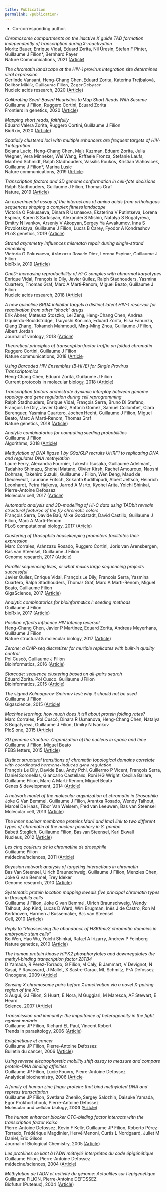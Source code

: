 ```yaml
---
title: Publication
permalink: /publication/
---
```


* Co-corresponding author.  


_Chromosome compartments on the inactive X guide TAD formation independently of transcription during X-reactivation_<br>
Moritz Bauer, Enrique Vidal, Eduard Zorita, Nil Üresin, Stefan F Pinter, Guillaume J Filion\*, Bernhard Payer<br>
Nature Communications, 2021 ([Article](https://www.nature.com/articles/s41467-021-23610-1.pdf?origin=ppub))

_The chromatin landscape at the HIV-1 provirus integration site determines viral expression_<br>
Gerlinde Vansant, Heng-Chang Chen, Eduard Zorita, Katerina Trejbalová, Dalibor Miklík, Guillaume Filion, Zeger Debyser<br>
Nucleic acids research, 2020 ([Article](https://librarysearch.library.utoronto.ca/openurl/01UTORONTO_INST/01UTORONTO_INST:UTORONTO?sid=google&auinit=G&aulast=Vansant&atitle=The+chromatin+landscape+at+the+HIV-1+provirus+integration+site+determines+viral+expression&id=doi:10.1093/nar/gkaa536&title=Nucleic+Acids&volume=48&issue=14&date=2020&spage=7801&issn=0305-1048))

_Calibrating Seed-Based Heuristics to Map Short Reads With Sesame_<br>
Guillaume J Filion, Ruggero Cortini, Eduard Zorita<br>
Frontiers in genetics, 2020 ([Article](https://www.frontiersin.org/articles/10.3389/fgene.2020.00572/full))

_Mapping short reads, faithfully_<br>
Eduard Valera Zorita, Ruggero Cortini, Guillaume J Filion<br>
BioRxiv, 2020 ([Article](https://scholar.archive.org/work/6ggzju5jfjaflgnez2fi7mgesq/access/wayback/https://www.biorxiv.org/content/biorxiv/early/2020/02/11/2020.02.10.942599.full.pdf))

_Spatially clustered loci with multiple enhancers are frequent targets of HIV-1 integration_<br>
Bojana Lucic, Heng-Chang Chen, Maja Kuzman, Eduard Zorita, Julia Wegner, Vera Minneker, Wei Wang, Raffaele Fronza, Stefanie Laufs, Manfred Schmidt, Ralph Stadhouders, Vassilis Roukos, Kristian Vlahovicek, Guillaume J Filion\*, Marina Lusic<br>
Nature communications, 2019 ([Article](https://www.nature.com/articles/s41467-019-12046-3.pdf?origin=ppub))

_Transcription factors and 3D genome conformation in cell-fate decisions_<br>
Ralph Stadhouders, Guillaume J Filion, Thomas Graf<br>
Nature, 2019 ([Article](https://www.nature.com/articles/s41586-019-1182-7.pdf?origin=ppub))

_An experimental assay of the interactions of amino acids from orthologous sequences shaping a complex fitness landscape_<br>
Victoria O Pokusaeva, Dinara R Usmanova, Ekaterina V Putintseva, Lorena Espinar, Karen S Sarkisyan, Alexander S Mishin, Natalya S Bogatyreva, Dmitry N Ivankov, Arseniy V Akopyan, Sergey Ya Avvakumov, Inna S Povolotskaya, Guillaume J Filion, Lucas B Carey, Fyodor A Kondrashov<br>
PLoS genetics, 2019 ([Article](https://journals.plos.org/plosgenetics/article?id=10.1371/journal.pgen.1008079))

_Strand asymmetry influences mismatch repair during single-strand annealing_<br>
Victoria O Pokusaeva, Aránzazu Rosado Diez, Lorena Espinar, Guillaume J Filion<br>
bioRxiv, 2019 ([Article](https://www.biorxiv.org/content/biorxiv/early/2019/11/20/847160.full.pdf))

_OneD: increasing reproducibility of Hi-C samples with abnormal karyotypes_<br>
Enrique Vidal, François le Dily, Javier Quilez, Ralph Stadhouders, Yasmina Cuartero, Thomas Graf, Marc A Marti-Renom, Miguel Beato, Guillaume J Filion<br>
Nucleic acids research, 2018 ([Article](https://librarysearch.library.utoronto.ca/openurl/01UTORONTO_INST/01UTORONTO_INST:UTORONTO?sid=google&auinit=E&aulast=Vidal&atitle=OneD:+increasing+reproducibility+of+Hi-C+samples+with+abnormal+karyotypes&id=doi:10.1093/nar/gky064&title=Nucleic+Acids&volume=46&issue=8&date=2018&spage=e49&issn=0305-1048))

_A new quinoline BRD4 inhibitor targets a distinct latent HIV-1 reservoir for reactivation from other “shock” drugs_<br>
Erik Abner, Mateusz Stoszko, Lei Zeng, Heng-Chang Chen, Andrea Izquierdo-Bouldstridge, Tsuyoshi Konuma, Eduard Zorita, Elisa Fanunza, Qiang Zhang, Tokameh Mahmoudi, Ming-Ming Zhou, Guillaume J Filion, Albert Jordan<br>
Journal of virology, 2018 ([Article](https://www.ncbi.nlm.nih.gov/pmc/articles/pmc5923069/))

_Theoretical principles of transcription factor traffic on folded chromatin_<br>
Ruggero Cortini, Guillaume J Filion<br>
Nature communications, 2018 ([Article](https://www.nature.com/articles/s41467-018-04130-x.pdf?origin=ppub))

_Using Barcoded HIV Ensembles (B‐HIVE) for Single Provirus Transcriptomics_<br>
Heng‐Chang Chen, Eduard Zorita, Guillaume J Filion<br>
Current protocols in molecular biology, 2018 ([Article](https://librarysearch.library.utoronto.ca/openurl/01UTORONTO_INST/01UTORONTO_INST:UTORONTO?sid=google&auinit=HC&aulast=Chen&atitle=Using+Barcoded+HIV+Ensembles+(B%E2%80%90HIVE)+for+Single+Provirus+Transcriptomics&id=doi:10.1002/cpmb.56&title=Current+Protocols+in+Molecular+Biology&volume=122&issue=1&date=2018&spage=e56&issn=1934-3647))

_Transcription factors orchestrate dynamic interplay between genome topology and gene regulation during cell reprogramming_<br>
Ralph Stadhouders, Enrique Vidal, François Serra, Bruno Di Stefano, François Le Dily, Javier Quilez, Antonio Gomez, Samuel Collombet, Clara Berenguer, Yasmina Cuartero, Jochen Hecht, Guillaume J Filion, Miguel Beato, Marc A Marti-Renom, Thomas Graf<br>
Nature genetics, 2018 ([Article](https://www.nature.com/articles/s41588-017-0030-7))

_Analytic combinatorics for computing seeding probabilities_<br>
Guillaume J Filion<br>
Algorithms, 2018 ([Article](https://www.mdpi.com/1999-4893/11/1/3/htm))

_Methylation of DNA ligase 1 by G9a/GLP recruits UHRF1 to replicating DNA and regulates DNA methylation_<br>
Laure Ferry, Alexandra Fournier, Takeshi Tsusaka, Guillaume Adelmant, Tadahiro Shimazu, Shohei Matano, Olivier Kirsh, Rachel Amouroux, Naoshi Dohmae, Takehiro Suzuki, Guillaume J Filion, Wen Deng, Maud de Dieuleveult, Lauriane Fritsch, Srikanth Kudithipudi, Albert Jeltsch, Heinrich Leonhardt, Petra Hajkova, Jarrod A Marto, Kyohei Arita, Yoichi Shinkai, Pierre-Antoine Defossez<br>
Molecular cell, 2017 ([Article](https://www.sciencedirect.com/science/article/pii/S1097276517305063))

_Automatic analysis and 3D-modelling of Hi-C data using TADbit reveals structural features of the fly chromatin colors_<br>
François Serra, Davide Baù, Mike Goodstadt, David Castillo, Guillaume J Filion, Marc A Marti-Renom<br>
PLoS computational biology, 2017 ([Article](https://journals.plos.org/ploscompbiol/article?id=10.1371/journal.pcbi.1005665))

_Clustering of Drosophila housekeeping promoters facilitates their expression_<br>
Marc Corrales, Aránzazu Rosado, Ruggero Cortini, Joris van Arensbergen, Bas van Steensel, Guillaume J Filion<br>
Genome research, 2017 ([Article](https://genome.cshlp.org/content/27/7/1153.full.pdf))

_Parallel sequencing lives, or what makes large sequencing projects successful_<br>
Javier Quilez, Enrique Vidal, François Le Dily, Francois Serra, Yasmina Cuartero, Ralph Stadhouders, Thomas Graf, Marc A Marti-Renom, Miguel Beato, Guillaume Filion<br>
GigaScience, 2017 ([Article](https://academic.oup.com/gigascience/article-pdf/6/11/gix100/25513098/gix100.pdf))

_Analytic combinatorics for bioinformatics I: seeding methods_<br>
Guillaume J Filion<br>
bioRxiv, 2017 ([Article](https://www.biorxiv.org/content/biorxiv/early/2017/10/18/205427.full.pdf))

_Position effects influence HIV latency reversal_<br>
Heng-Chang Chen, Javier P Martinez, Eduard Zorita, Andreas Meyerhans, Guillaume J Filion<br>
Nature structural & molecular biology, 2017 ([Article](https://www.nature.com/articles/nsmb.3328))

_Zerone: a ChIP-seq discretizer for multiple replicates with built-in quality control_<br>
Pol Cuscó, Guillaume J Filion<br>
Bioinformatics, 2016 ([Article](https://academic.oup.com/bioinformatics/article/32/19/2896/2196396))

_Starcode: sequence clustering based on all-pairs search_<br>
Eduard Zorita, Pol Cusco, Guillaume J Filion<br>
Bioinformatics, 2015 ([Article](https://academic.oup.com/bioinformatics/article/31/12/1913/213875))

_The signed Kolmogorov-Smirnov test: why it should not be used_<br>
Guillaume J Filion<br>
Gigascience, 2015 ([Article](https://academic.oup.com/gigascience/article-pdf/4/1/s13742-015-0048-7/25512580/13742_2015_article_48.pdf))

_Machine learning: how much does it tell about protein folding rates?_<br>
Marc Corrales, Pol Cuscó, Dinara R Usmanova, Heng-Chang Chen, Natalya S Bogatyreva, Guillaume J Filion, Dmitry N Ivankov<br>
PloS one, 2015 ([Article](https://journals.plos.org/plosone/article?id=10.1371/journal.pone.0143166))

_3D genome structure. Organization of the nucleus in space and time_<br>
Guillaume J Filion, Miguel Beato<br>
FEBS letters, 2015 ([Article](https://febs.onlinelibrary.wiley.com/doi/full/10.1016/j.febslet.2015.09.003))

_Distinct structural transitions of chromatin topological domains correlate with coordinated hormone-induced gene regulation_<br>
François Le Dily, Davide Bau, Andy Pohl, Guillermo P Vicent, François Serra, Daniel Soronellas, Giancarlo Castellano, Roni HG Wright, Cecilia Ballare, Guillaume Filion, Marc A Marti-Renom, Miguel Beato<br>
Genes & development, 2014 ([Article](http://genesdev.cshlp.org/content/28/19/2151.full.pdf))

_A network model of the molecular organization of chromatin in Drosophila_<br>
Joke G Van Bemmel, Guillaume J Filion, Arantxa Rosado, Wendy Talhout, Marcel De Haas, Tibor Van Welsem, Fred van Leeuwen, Bas van Steensel<br>
Molecular cell, 2013 ([Article](https://www.sciencedirect.com/science/article/pii/S1097276513001330))

_The inner nuclear membrane proteins Man1 and Ima1 link to two different types of chromatin at the nuclear periphery in S. pombe_<br>
Babett Steglich, Guillaume Filion, Bas van Steensel, Karl Ekwall<br>
Nucleus, 2012 ([Article](https://www.tandfonline.com/doi/full/10.4161/nucl.18825))

_Les cinq couleurs de la chromatine de drosophile_<br>
Guillaume Filion<br>
médecine/sciences, 2011 ([Article](https://www.medecinesciences.org/en/articles/medsci/full_html/2011/03/medsci2011273p246/medsci2011273p246.html))

_Bayesian network analysis of targeting interactions in chromatin_<br>
Bas Van Steensel, Ulrich Braunschweig, Guillaume J Filion, Menzies Chen, Joke G van Bemmel, Trey Ideker<br>
Genome research, 2010 ([Article](https://genome.cshlp.org/content/20/2/190.full.pdf))

_Systematic protein location mapping reveals five principal chromatin types in Drosophila cells_<br>
Guillaume J Filion, Joke G van Bemmel, Ulrich Braunschweig, Wendy Talhout, Jop Kind, Lucas D Ward, Wim Brugman, Inês J de Castro, Ron M Kerkhoven, Harmen J Bussemaker, Bas van Steensel<br>
Cell, 2010 ([Article](https://www.sciencedirect.com/science/article/pii/S0092867410010573))

_Reply to “Reassessing the abundance of H3K9me2 chromatin domains in embryonic stem cells”_<br>
Bo Wen, Hao Wu, Yoichi Shinkai, Rafael A Irizarry, Andrew P Feinberg<br>
Nature genetics, 2010 ([Article](https://www.nature.com/articles/ng0110-5.pdf?origin=ppub))

_The human protein kinase HIPK2 phosphorylates and downregulates the methyl-binding transcription factor ZBTB4_<br>
D Yamada, R Perez-Torrado, G Filion, M Caly, B Jammart, V Devignot, N Sasai, P Ravassard, J Mallet, X Sastre-Garau, ML Schmitz, P-A Defossez<br>
Oncogene, 2009 ([Article](https://www.nature.com/articles/onc2009109))

_Sensing X chromosome pairs before X inactivation via a novel X-pairing region of the Xic_<br>
S Augui, GJ Filion, S Huart, E Nora, M Guggiari, M Maresca, AF Stewart, E Heard<br>
Science, 2007 ([Article](https://www.jstor.org/stable/pdf/20051767.pdf))

_Transmission and immunity: the importance of heterogeneity in the fight against malaria_<br>
Guillaume JP Filion, Richard EL Paul, Vincent Robert<br>
Trends in parasitology, 2006 ([Article](https://www.sciencedirect.com/science/article/pii/S1471492206001498))

_Epigénétique et cancer_<br>
Guillaume JP Filion, Pierre-Antoine Defossez<br>
Bulletin du cancer, 2006 ([Article](https://scholar.google.com/citations?view_op=view_citation&hl=en&user=zaOLiJEAAAAJ&pagesize=100&sortby=pubdate&citation_for_view=zaOLiJEAAAAJ:IjCSPb-OGe4C))

_Using reverse electrophoretic mobility shift assay to measure and compare protein–DNA binding affinities_<br>
Guillaume JP Filion, Lucie Fouvry, Pierre-Antoine Defossez<br>
Analytical biochemistry, 2006 ([Article](https://librarysearch.library.utoronto.ca/openurl/01UTORONTO_INST/01UTORONTO_INST:UTORONTO?sid=google&auinit=GJP&aulast=Filion&atitle=Using+reverse+electrophoretic+mobility+shift+assay+to+measure+and+compare+protein%E2%80%93DNA+binding+affinities&id=doi:10.1016/j.ab.2006.07.021&title=Analytical+biochemistry.&volume=357&issue=1&date=2006&spage=156&issn=0003-2697))

_A family of human zinc finger proteins that bind methylated DNA and repress transcription_<br>
Guillaume JP Filion, Svetlana Zhenilo, Sergey Salozhin, Daisuke Yamada, Egor Prokhortchouk, Pierre-Antoine Defossez<br>
Molecular and cellular biology, 2006 ([Article](https://www.ncbi.nlm.nih.gov/pmc/articles/pmc1317629/))

_The human enhancer blocker CTC-binding factor interacts with the transcription factor Kaiso_<br>
Pierre-Antoine Defossez, Kevin F Kelly, Guillaume JP Filion, Roberto Pérez-Torrado, Frédérique Magdinier, Hervé Menoni, Curtis L Nordgaard, Juliet M Daniel, Eric Gilson<br>
Journal of Biological Chemistry, 2005 ([Article](https://librarysearch.library.utoronto.ca/openurl/01UTORONTO_INST/01UTORONTO_INST:UTORONTO?sid=google&auinit=PA&aulast=Defossez&atitle=The+human+enhancer+blocker+CTC-binding+factor+interacts+with+the+transcription+factor+Kaiso&id=pmid:16230345))

_Les protéines se liant à l’ADN méthylé: interprètes du code épigénétique_<br>
Guillaume Filion, Pierre-Antoine Defossez<br>
médecine/sciences, 2004 ([Article](https://librarysearch.library.utoronto.ca/openurl/01UTORONTO_INST/01UTORONTO_INST:UTORONTO?sid=google&auinit=G&aulast=Filion&atitle=Les+prot%C3%A9ines+se+liant+%C3%A0+l%E2%80%99ADN+m%C3%A9thyl%C3%A9:+interpr%C3%A8tes+du+code+%C3%A9pig%C3%A9n%C3%A9tique&id=doi:10.1051/medsci/20042017&title=M/S&volume=20&issue=1&date=2004&spage=7&issn=0767-0974))

_Méthylation de l'ADN et activité du génome: Actualités sur l'épigénétique_<br>
Guillaume FILION, Pierre-Antoine DEFOSSEZ<br>
Biofutur (Puteaux), 2004 ([Article](https://scholar.google.com/citations?view_op=view_citation&hl=en&user=zaOLiJEAAAAJ&pagesize=100&sortby=pubdate&citation_for_view=zaOLiJEAAAAJ:WF5omc3nYNoC))
